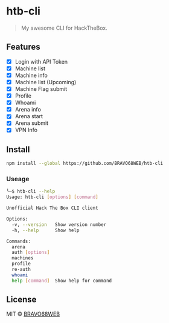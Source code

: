 # htb-cli

> My awesome CLI for HackTheBox.

## Features

- [x] Login with API Token
- [x] Machine list
- [x] Machine info
- [x] Machine list (Upcoming)
- [x] Machine Flag submit
- [x] Profile
- [x] Whoami
- [x] Arena info
- [x] Arena start
- [x] Arena submit
- [x] VPN Info

## Install

```bash
npm install --global https://github.com/BRAVO68WEB/htb-cli
```

### Useage

```bash
╰─$ htb-cli --help
Usage: htb-cli [options] [command]

Unofficial Hack The Box CLI client

Options:
  -v, --version   Show version number
  -h, --help      Show help

Commands:
  arena
  auth [options]
  machines
  profile
  re-auth
  whoami
  help [command]  Show help for command
```

## License

MIT © [BRAVO68WEB](https://github.com/BRAVO68WEB)
